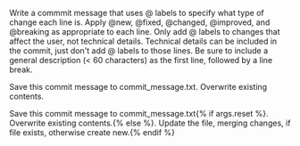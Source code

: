 Write a commmit message that uses @ labels to specify what type of change each line is. Apply @new, @fixed, @changed, @improved, and @breaking as appropriate to each line. Only add @ labels to changes that affect the user, not technical details. Technical details can be included in the commit, just don't add @ labels to those lines. Be sure to include a general description (< 60 characters) as the first line, followed by a line break.


Save this commit message to commit_message.txt. Overwrite existing contents.

Save this commit message to commit_message.txt{% if args.reset %}. Overwrite existing contents.{% else %}. Update the file, merging changes, if file exists, otherwise create new.{% endif %}